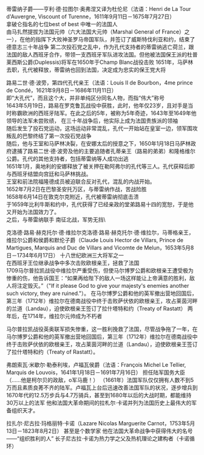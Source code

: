 
蒂雷纳子爵——亨利·德·拉图尔·奥弗涅又译为杜伦尼（法语：Henri de La Tour d'Auvergne, Viscount of Turenne，1611年9月11日－1675年7月27日）\
拿破仑指名的七位best of best 中唯一的法国人\
由马扎然提拔为法国元帅（六大法国大元帅（Marshal General of France）之一），在他的指挥下大败神圣罗马帝国军队，并签订了威斯特伐利亚和约，结束了德意志三十年战争
第二次投石党之乱中，作为孔代支持者的蒂雷纳逃亡荷兰，跟法国的敌人西班牙合作，带领一支西班牙军队进攻法国。但他被法国保王派的杜普莱西斯公爵(Duplessis)将军在1650年于Champ Blanc战役击败
1651年，马萨林去职，孔代被释放，蒂雷纳也回到法国，决定成为忠实的保王党大将

路易二世·德·波旁，第四代孔代亲王（法语：Louis II de Bourbon，4me prince de Condé，1621年9月8日－1686年11月11日）\
即“大孔代”，而且这个大，并非单纯区分同名人物，而指“伟大”称号\
1643年5月19日，路易在罗克鲁瓦战役中获胜，此时，他年仅23岁，且对手是当时称霸欧洲的西班牙陆军。在此之后的5年，被称为5年奇迹，1643年至1649年他领导的法军未尝败绩，
在三十年战争后，他实际上成为法国贵族派的领袖\
随后发生了投石党运动，这场运动非常混乱，孔代一开始站在皇室一边，领军围攻叛乱的巴黎终结了第一次投石党战争\
随后，他与王室和马萨林决裂，在安娜太后的授意之下，1650年1月18日马萨林政府逮捕了路易二世·德·波旁及他的主要追随者孔蒂亲王（路易的弟弟）和隆格维尔公爵。孔代的其他支持者，包括蒂雷纳等人成功出逃\
1651年1月，奥地利的安娜释放了被关押在勒阿弗尔的孔代等三人。孔代获释后即与西班牙结盟向宫廷和马萨林挑战。\
王室和前法院福隆德成员被迫联合反对孔代，混乱的内战开始。\
1652年7月2日在巴黎圣安托万区，与蒂雷纳作战，苦战险胜\
1658年6月14日在敦克尔克附近，孔代被蒂雷纳彻底击溃\
于1659年比利牛斯和约中，孔代获得了已经亲政的堂弟路易十四的宽恕，于是他又开始为法国效力了。\
之后，与蒂雷纳联手 南征北战，军势无挡\

克洛德·路易·赫克托尔·德·维拉尔克洛德·路易·赫克托尔·德·维拉尔，马蒂格亲王，维拉尔公爵和侯爵和默伦子爵（Claude Louis Hector de Villars, Prince de Martigues, Marquis and Duc de Villars and Vicomte de Melun，1653年5月8日－1734年6月17日）
十八世纪欧洲三大将军之一\
在西班牙王位继承战争中多次击败欧根亲王，拯救了法国\
1709马尔普拉凯战役中维拉尔严重受伤，但使马尔博罗公爵和欧根亲王遭受极为惨重的伤，他告诉国王：“如果再给陛下的敌人一场这样能让上帝满意的胜利，敌人将注定毁灭。”（"If it please God to give your majesty's enemies another such victory, they are ruined."）。
在马尔博罗公爵和他的英军撤出营地回国后，第三年（1712年）维拉尔在德南战役中终于击败萨伏依的欧根亲王，攻占莱茵河畔的兰道（Landau），迫使欧根亲王签订了拉什塔特和约（Treaty of Rastatt）
两年后，在1714年，维拉尔元帅成为不朽者

马尔普拉凯战役英奥联军损失惨重，这一胜利挽救了法国，尽管战争拖了一年，在马尔博罗公爵和他的英军撤出营地回国后，第三年（1712年）维拉尔在德南战役中终于击败萨伏依的欧根亲王，攻占莱茵河畔的兰道（Landau），迫使欧根亲王签订了拉什塔特和约（Treaty of Rastatt）。

弗朗索瓦·米歇尔·勒泰利埃，卢福瓦侯爵（法语：François Michel Le Tellier, Marquis de Louvois，1641年1月18日－1691年7月16日）
担任陆军国务大臣（……他是柯尔贝的政敌，o军马鹿！）
（1661年）法国军队仅仅拥有人数不到5万而且素质良莠不齐的陆军。卢福瓦上台后迅速改善法国军队的状况，逐步增兵到1670年代的12.5万步兵与4.7万骑兵，甚至到1680年以后的大战时期，都能维持30万以上的法军
他和法国大革命期间的拉札尔·卡诺并列为法国历史上最伟大的军备组织天才。

拉扎尔·尼古拉·玛格丽特·卡诺（Lazare Nicolas Marguerite Carnot，1753年5月13日－1823年8月2日）
甚至是个数学家
他在法国大革命战争中获得伟大的名号——“组织胜利的人”
长子尼古拉·卡诺为热力学之父及热机理论之建构者（卡诺循环）
